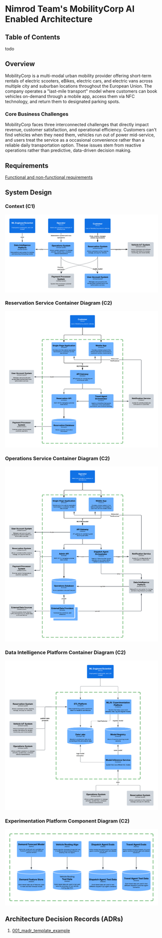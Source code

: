 # Nimrod Team's MobilityCorp AI Enabled Architecture

## Table of Contents
todo

## Overview
MobilityCorp is a multi-modal urban mobility provider offering short-term rentals of electric scooters, eBikes, electric cars, and electric vans across multiple city and suburban locations throughout the European Union. The company operates a "last-mile transport" model where customers can book vehicles on-demand through a mobile app, access them via NFC technology, and return them to designated parking spots.

### Core Business Challenges
MobilityCorp faces three interconnected challenges that directly impact revenue, customer satisfaction, and operational efficiency. Customers can't find vehicles when they need them, vehicles run out of power mid-service, and users treat the service as a occasional convenience rather than a reliable daily transportation option. These issues stem from reactive operations rather than predictive, data-driven decision making.

## Requirements
[Functional and non-functional requirements](/docs/requirements.md)

## System Design

### Context (C1)

![System Context Diagram](/images/c1-context.png "System Context Diagram")

### Reservation Service Container Diagram (C2)

![Reservation Service Container Diagram (C2)](/images/c2-res.png "Reservation Service Container Diagram (C2)")

### Operations Service Container Diagram (C2)

![Operations Service Container Diagram (C2)](/images/c2-ops.png "Operations Service Container Diagram (C2)")

### Data Intelligence Platform Container Diagram (C2)

![Data Intelligence Platform Container Diagram (C2)](/images/c2-data.png "Data Intelligence Platform Container Diagram (C2)")

### Experimentation Platform Component Diagram (C2)

![Experimentation Platform Component Diagram (C2)](/images/c3-exp.png "Experimentation Platform Component Diagram (C2)")


## Architecture Decision Records (ADRs)
1. [001_madr_template_example](/docs/decisions/madr-template.md)

